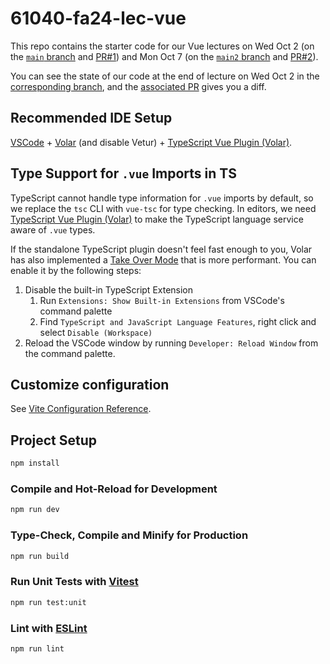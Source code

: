 # 61040-fa24-lec-vue

This repo contains the starter code for our Vue lectures on Wed Oct 2 (on the [`main` branch](https://github.com/61040-fa24/lec-vue/tree/main) and [PR#1](https://github.com/61040-fa24/lec-vue/pull/1)) and Mon Oct 7 (on the [`main2` branch](https://github.com/61040-fa24/lec-vue/tree/main2) and [PR#2](https://github.com/61040-fa24/lec-vue/pull/2)).

You can see the state of our code at the end of lecture on Wed Oct 2 in the [corresponding branch](https://github.com/61040-fa24/lec-vue/tree/oct2), and the [associated PR](https://github.com/61040-fa24/lec-vue/pull/1/files) gives you a diff.

## Recommended IDE Setup

[VSCode](https://code.visualstudio.com/) + [Volar](https://marketplace.visualstudio.com/items?itemName=Vue.volar) (and disable Vetur) + [TypeScript Vue Plugin (Volar)](https://marketplace.visualstudio.com/items?itemName=Vue.vscode-typescript-vue-plugin).

## Type Support for `.vue` Imports in TS

TypeScript cannot handle type information for `.vue` imports by default, so we replace the `tsc` CLI with `vue-tsc` for type checking. In editors, we need [TypeScript Vue Plugin (Volar)](https://marketplace.visualstudio.com/items?itemName=Vue.vscode-typescript-vue-plugin) to make the TypeScript language service aware of `.vue` types.

If the standalone TypeScript plugin doesn't feel fast enough to you, Volar has also implemented a [Take Over Mode](https://github.com/johnsoncodehk/volar/discussions/471#discussioncomment-1361669) that is more performant. You can enable it by the following steps:

1. Disable the built-in TypeScript Extension
    1) Run `Extensions: Show Built-in Extensions` from VSCode's command palette
    2) Find `TypeScript and JavaScript Language Features`, right click and select `Disable (Workspace)`
2. Reload the VSCode window by running `Developer: Reload Window` from the command palette.

## Customize configuration

See [Vite Configuration Reference](https://vitejs.dev/config/).

## Project Setup

```sh
npm install
```

### Compile and Hot-Reload for Development

```sh
npm run dev
```

### Type-Check, Compile and Minify for Production

```sh
npm run build
```

### Run Unit Tests with [Vitest](https://vitest.dev/)

```sh
npm run test:unit
```

### Lint with [ESLint](https://eslint.org/)

```sh
npm run lint
```
